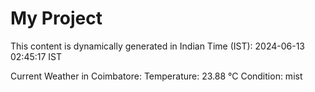 # My Project

This content is dynamically generated in Indian Time (IST): 2024-06-13 02:45:17 IST


Current Weather in Coimbatore:
Temperature: 23.88 °C
Condition: mist
